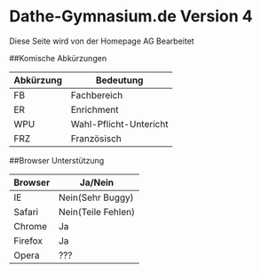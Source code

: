 # Dathe-Gymnasium.de Version 4
Diese Seite wird von der Homepage AG Bearbeitet



##Komische Abkürzungen

Abkürzung|Bedeutung
----------|---------
FB        |Fachbereich
ER        |Enrichment
WPU       |Wahl-Pflicht-Untericht
FRZ       |Französisch



##Browser Unterstützung

Browser |Ja/Nein
--------|-------
IE      |Nein(Sehr Buggy)
Safari  |Nein(Teile Fehlen)
Chrome  |Ja
Firefox |Ja
Opera   |???
